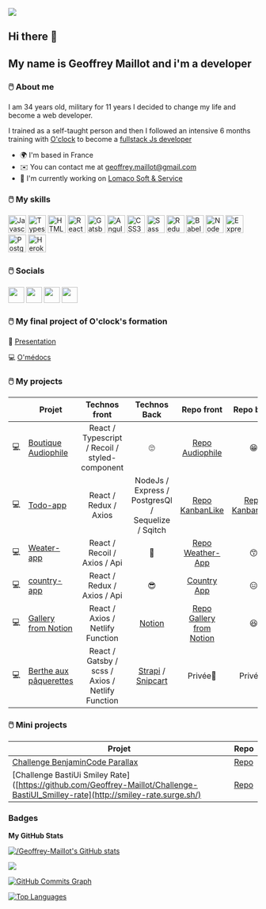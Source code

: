 ![](https://media.giphy.com/media/citBl9yPwnUOs/source.gif)
## Hi there 👋 
## My name is Geoffrey Maillot and i'm a developer 

### &#128433;&#65039; About me 

I am 34 years old, military for 11 years I decided to change my life and become a web developer.

I trained as a self-taught person and then I followed an intensive 6 months training with [O'clock](https://oclock.io/) to become a [fullstack Js developer](https://oclock.io/formations/developpeur-web-fullstack-javascript)

* 🌍  I'm based in France
* ✉️  You can contact me at [geoffrey.maillot@gmail.com](mailto:geoffrey.maillot@gmail.com)
* 🚀  I'm currently working on [Lomaco Soft & Service](http://https://lomaco.fr/)


### &#128433;&#65039; My skills
<p align="left">
<a href="https://developer.mozilla.org/en-US/docs/Web/JavaScript" target="_blank" rel="noreferrer"><img src="https://raw.githubusercontent.com/danielcranney/readme-generator/main/public/icons/skills/javascript-colored.svg" width="36" height="36" alt="Javascript" /></a>
<a href="https://www.typescriptlang.org/" target="_blank" rel="noreferrer"><img src="https://raw.githubusercontent.com/danielcranney/readme-generator/main/public/icons/skills/typescript-colored.svg" width="36" height="36" alt="Typescript" /></a>
<a href="https://developer.mozilla.org/en-US/docs/Glossary/HTML5" target="_blank" rel="noreferrer"><img src="https://raw.githubusercontent.com/danielcranney/readme-generator/main/public/icons/skills/html5-colored.svg" width="36" height="36" alt="HTML5" /></a>
<a href="https://reactjs.org/" target="_blank" rel="noreferrer"><img src="https://raw.githubusercontent.com/danielcranney/readme-generator/main/public/icons/skills/react-colored.svg" width="36" height="36" alt="React" /></a>
<a href="https://www.gatsbyjs.com/" target="_blank" rel="noreferrer"><img src="https://raw.githubusercontent.com/danielcranney/readme-generator/main/public/icons/skills/gatsby-colored.svg" width="36" height="36" alt="Gatsby" /></a>
<a href="https://angular.io/" target="_blank" rel="noreferrer"><img src="https://raw.githubusercontent.com/danielcranney/readme-generator/main/public/icons/skills/angularjs-colored.svg" width="36" height="36" alt="Angular" /></a>
<a href="https://www.w3.org/TR/CSS/#css" target="_blank" rel="noreferrer"><img src="https://raw.githubusercontent.com/danielcranney/readme-generator/main/public/icons/skills/css3-colored.svg" width="36" height="36" alt="CSS3" /></a>
<a href="https://sass-lang.com/" target="_blank" rel="noreferrer"><img src="https://raw.githubusercontent.com/danielcranney/readme-generator/main/public/icons/skills/sass-colored.svg" width="36" height="36" alt="Sass" /></a>
<a href="https://redux.js.org/" target="_blank" rel="noreferrer"><img src="https://raw.githubusercontent.com/danielcranney/readme-generator/main/public/icons/skills/redux-colored.svg" width="36" height="36" alt="Redux" /></a>
<a href="https://babeljs.io/" target="_blank" rel="noreferrer"><img src="https://raw.githubusercontent.com/danielcranney/readme-generator/main/public/icons/skills/babel-colored.svg" width="36" height="36" alt="Babel" /></a>
<a href="https://nodejs.org/en/" target="_blank" rel="noreferrer"><img src="https://raw.githubusercontent.com/danielcranney/readme-generator/main/public/icons/skills/nodejs-colored.svg" width="36" height="36" alt="NodeJS" /></a>
<a href="https://expressjs.com/" target="_blank" rel="noreferrer"><img src="https://raw.githubusercontent.com/danielcranney/readme-generator/main/public/icons/skills/express-colored.svg" width="36" height="36" alt="Express" /></a>
<a href="https://www.postgresql.org/" target="_blank" rel="noreferrer"><img src="https://raw.githubusercontent.com/danielcranney/readme-generator/main/public/icons/skills/postgresql-colored.svg" width="36" height="36" alt="PostgreSQL" /></a>
<a href="https://www.heroku.com/" target="_blank" rel="noreferrer"><img src="https://raw.githubusercontent.com/danielcranney/readme-generator/main/public/icons/skills/heroku-colored.svg" width="36" height="36" alt="Heroku" /></a>
</p>

### &#128433;&#65039; Socials

<p align="left"> <a href="https://discord.com/users/Jojobeuzasse#2305" target="_blank" rel="noreferrer"><img src="https://raw.githubusercontent.com/danielcranney/readme-generator/main/public/icons/socials/discord.svg" width="32" height="32" /></a> <a href="https://www.github.com//Geoffrey-Maillot" target="_blank" rel="noreferrer"><img src="https://raw.githubusercontent.com/danielcranney/readme-generator/main/public/icons/socials/github.svg" width="32" height="32" /></a> <a href="https://www.linkedin.com/in/geoffrey-maillot-06a1411bb/" target="_blank" rel="noreferrer"><img src="https://raw.githubusercontent.com/danielcranney/readme-generator/main/public/icons/socials/linkedin.svg" width="32" height="32" /></a> <a href="https://www.twitter.com/Mgeoffrey974" target="_blank" rel="noreferrer"><img src="https://raw.githubusercontent.com/danielcranney/readme-generator/main/public/icons/socials/twitter.svg" width="32" height="32" /></a></p>

###  &#128433;&#65039; My final project of O'clock's formation
  
  🎥 [Presentation](https://youtu.be/XliSnSJouJs?t=3988) 

&#128187; [O'médocs](https://o-medocs.netlify.app/)

###  &#128433;&#65039; My projects

||Projet     |Technos front     |Technos Back       |Repo front      |Repo back    |Status      |Type projet        |Date|
|-----|-----------------|:------------:|:---------------:|:---------------:|:--------------:|:----------------:|:-----------------:|:--------------:|
|&#128187;| [Boutique Audiophile](http://audiophile.surge.sh/)|React / Typescript / Recoil / styled-component|🙄|[Repo Audiophile](https://github.com/Geoffrey-Maillot/Audiophile)|😁|![Website](https://img.shields.io/website?down_color=red&down_message=offline&label=Audiophile&up_color=green&up_message=online&url=http%3A%2F%2Faudiophile.surge.sh%2F)|Perso|08/2021|
|&#128187;| [Todo-app](https://kanbanlike.netlify.app/)|React / Redux / Axios|NodeJs / Express / PostgresQl / Sequelize / Sqitch| [Repo KanbanLike](https://github.com/Geoffrey-Maillot/KanbanLike_front) |[Repo KanbanLike](https://github.com/Geoffrey-Maillot/KanbanLike-back)|![Website](https://img.shields.io/website?down_color=red&down_message=offline&label=Kanbanlike&up_color=green&up_message=online&url=https%3A%2F%2Fkanbanlike.netlify.app%2F)|Perso|05/2021|
|&#128187;| [Weater-app](http://jojo-weather-app.surge.sh/) |React / Recoil / Axios / Api|🤩|[Repo Weather-App](https://github.com/Geoffrey-Maillot/Wheater-App)|😙|![Website](https://img.shields.io/website?down_color=red&down_message=offline&label=Weather-app&up_color=green&up_message=online&url=https%3A%2F%2Fjojo-weather-app.surge.sh%2F)|Perso|09/2021|
|&#128187;| [country-app](http://jojo-country-app.surge.sh/)|React / Redux / Axios / Api| 😎 | [Country App](http://jojo-country-app.surge.sh/) |😑| ![Website](https://img.shields.io/website?down_color=red&down_message=offline&label=Country-App&up_color=green&up_message=online&url=http%3A%2F%2Fjojo-country-app.surge.sh%2F) | Perso |03/21|
|&#128187;| [Gallery from Notion](https://from-notion-gallery.netlify.app/)|React / Axios / Netlify Function|[Notion](https://www.notion.so/fr-fr/product?utm_source=google&utm_campaign=16166134042&utm_medium=133365705979&utm_content=581318253588&utm_term=notion&targetid=kwd-312974742&gclid=CjwKCAjwrfCRBhAXEiwAnkmKmRtilIdvc9nFD7iyOuFO0EeirbSdM0vvlITrewukJaV48fxkjhEqoxoCu1AQAvD_BwE)| [Repo Gallery from Notion](https://github.com/Geoffrey-Maillot/Gallery-from-Notion) |😆|![Website](https://img.shields.io/website?down_color=red&down_message=offline&label=Gallery%20from%20Notion&up_color=green&up_message=online&url=https%3A%2F%2Ffrom-notion-gallery.netlify.app%2F)|Perso| 03/2022 |
|&#128187;|[Berthe aux pâquerettes](https://berthesauxpaquerettes.netlify.app/)| React / Gatsby / scss / Axios / Netlify Function|[Strapi](https://strapi.io/) / [Snipcart](https://snipcart.com/)|Privée🙈|Privée🙈|![Website](https://img.shields.io/website?down_color=red&down_message=offline&label=Berthe%20aux%20p%C3%A2querettes&up_color=green&up_message=online&url=https%3A%2F%2Fberthesauxpaquerettes.netlify.app%2F)|Pro|02/2022|

###  &#128433;&#65039; Mini projects

|Projet     |Repo     |
|-----------|---------|
|[Challenge BenjaminCode Parallax](https://geoffrey-maillot.github.io/Challenge_BenjaminC/)| [Repo](https://github.com/Geoffrey-Maillot/Challenge_BenjaminC) |
|[Challenge BastiUi Smiley Rate]([https://github.com/Geoffrey-Maillot/Challenge-BastiUI_Smilley-rate](http://smiley-rate.surge.sh/)|[Repo](https://github.com/Geoffrey-Maillot/Challenge-BastiUI_Smilley-rate)|

### Badges

<b>My GitHub Stats</b>

<a href="http://www.github.com/Geoffrey-Maillot"><img src="https://github-readme-stats.vercel.app/api?username=Geoffrey-Maillot&show_icons=true&hide=&count_private=true&title_color=0891b2&text_color=ffffff&icon_color=0891b2&bg_color=1c1917&hide_border=true&show_icons=true" alt="/Geoffrey-Maillot's GitHub stats" /></a>

<a href="http://www.github.com/Geoffrey-Maillot"><img src="https://github-readme-streak-stats.herokuapp.com/?user=Geoffrey-Maillot&stroke=ffffff&background=1c1917&ring=0891b2&fire=0891b2&currStreakNum=ffffff&currStreakLabel=0891b2&sideNums=ffffff&sideLabels=ffffff&dates=ffffff&hide_border=true" /></a>

<a href="http://www.github.com/Geoffrey-Maillot"><img src="https://activity-graph.herokuapp.com/graph?username=Geoffrey-Maillot&bg_color=1c1917&color=ffffff&line=0891b2&point=ffffff&area_color=1c1917&area=true&hide_border=true&custom_title=GitHub%20Commits%20Graph" alt="GitHub Commits Graph" /></a>

<a href="https://github.com/Geoffrey-Maillot" align="left"><img src="https://github-readme-stats.vercel.app/api/top-langs/?username=Geoffrey-Maillot&langs_count=10&title_color=0891b2&text_color=ffffff&icon_color=0891b2&bg_color=1c1917&hide_border=true&locale=en&custom_title=Top%20%Languages" alt="Top Languages" /></a>

